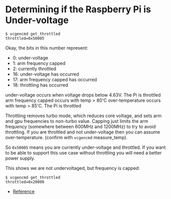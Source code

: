 # Determining if the Raspberry Pi is Under-voltage

```
$ vcgencmd get_throttled
throttled=0x50005
```

Okay, the bits in this number represent:

- 0: under-voltage
- 1: arm frequency capped
- 2: currently throttled
- 16: under-voltage has occurred
- 17: arm frequency capped has occurred
- 18: throttling has occurred

under-voltage occurs when voltage drops below 4.63V. The Pi is throttled
arm frequency capped occurs with temp > 80'C
over-temperature occurs with temp > 85'C. The Pi is throttled

Throttling removes turbo mode, which reduces core voltage, and sets arm and gpu
frequencies to non-turbo value. Capping just limits the arm frequency
(somewhere between 600MHz and 1200MHz) to try to avoid throttling. If you are
throttled and not under-voltage then you can assume over-temperature.
(confirm with `vcgencmd` measure_temp).

So `0x50005` means you are currently under-voltage and throttled.
If you want to be able to support this use case without throttling you will
need a better power supply.

This shows we are not undervoltaged, but frequency is capped:

```
$ vcgencmd get_throttled
throttled=0x20000
```



- [Reference](https://www.raspberrypi.org/forums/viewtopic.php?f=63&t=147781&start=50#p972790)

